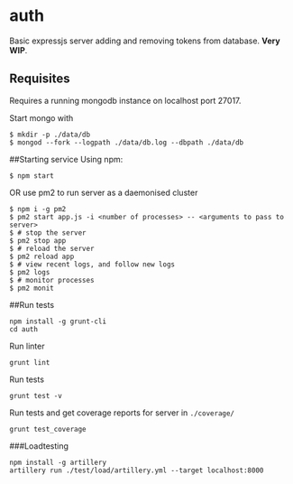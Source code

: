 # auth

Basic expressjs server adding and removing tokens from database.
**Very WIP**.

## Requisites
Requires a running mongodb instance on localhost port 27017.

Start mongo with
```
$ mkdir -p ./data/db
$ mongod --fork --logpath ./data/db.log --dbpath ./data/db
```

##Starting service
Using npm:
```
$ npm start
```
OR use pm2 to run server as a daemonised cluster

```
$ npm i -g pm2
$ pm2 start app.js -i <number of processes> -- <arguments to pass to server>
$ # stop the server
$ pm2 stop app
$ # reload the server
$ pm2 reload app
$ # view recent logs, and follow new logs
$ pm2 logs
$ # monitor processes
$ pm2 monit
```

##Run tests

```
npm install -g grunt-cli
cd auth
```

Run linter
```
grunt lint
```

Run tests
```
grunt test -v
```

Run tests and get coverage reports for server in `./coverage/`
```
grunt test_coverage
```

###Loadtesting

```
npm install -g artillery
artillery run ./test/load/artillery.yml --target localhost:8000
```

